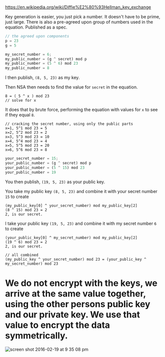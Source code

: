 https://en.wikipedia.org/wiki/Diffie%E2%80%93Hellman_key_exchange

Key generation is easier, you just pick a number.  It doesn't have to be prime, just large.  There is also a pre-agreed upon group of numbers used in the equation.  Published as a spec.

```javascript
// the agreed upon components
p = 23
g = 5
```

```javascript
my_secret_number = 6;
my_public_number = (g ^ secret) mod p
my_public_number = (5 ^ 6) mod 23
my_public_number = 8
```
I then publish, `(8, 5, 23)` as my key.

Then NSA then needs to find the value for `secret` in the equation.
```
8 = ( 5 ^ x ) mod 23
// solve for x
```
It does that by brute force, performing the equation with values for `x` to see if they equal `8`.

```
// cracking the secret number, using only the public parts
x=1, 5^1 mod 23 = 5
x=2, 5^2 mod 23 = 2
x=3, 5^3 mod 23 = 10
x=4, 5^4 mod 23 = 4
x=5, 5^5 mod 23 = 20
x=6, 5^6 mod 23 = 8
```

```javascript
your_secret_number = 15;
your_public_number = (g ^ secret) mod p
your_public_number = (5 ^ 15) mod 23
your_public_number = 19
```

You then publish, `(19, 5, 23)` as your public key.

You take my public key `(8, 5, 23)` and combine it with your secret number `15` to create
```
(my_public_key[0] ^ your_secret_number) mod my_public_key[2]
(8 ^ 15) mod 23 = 2
2, is our secret.
```
I take your public key `(19, 5, 23)` and combine it with my secret number `6` to create
```
(your_public_key[0] ^ my_secret_number) mod my_public_key[2]
(19 ^ 6) mod 23 = 2
2, is our secret.
```

```
// all combined
(my_public_key ^ your_secret_number) mod 23 = (your_public_key ^ my_secret_number) mod 23
```

# We do not encrypt with the keys, we arrive at the same value together, using the other persons public key and our private key.  We use that value to encrypt the data symmetrically.

![screen shot 2016-02-19 at 9 35 08 pm](https://cloud.githubusercontent.com/assets/432483/13194712/aeabc59e-d750-11e5-843d-75ee06f5cc81.png)
